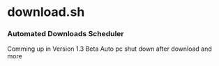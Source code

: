 # download.sh
### Automated Downloads Scheduler 
Comming up in Version 1.3 Beta
Auto pc shut down after download and more